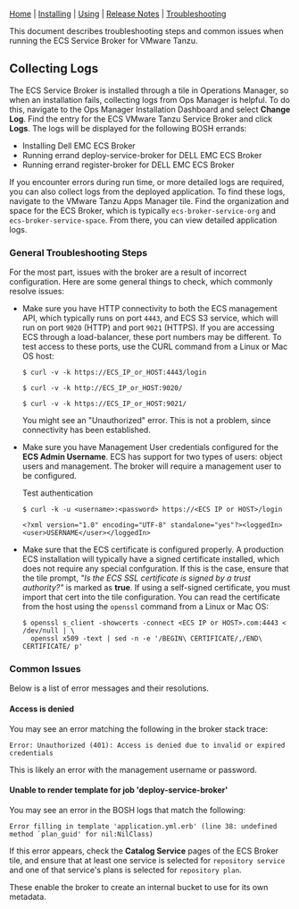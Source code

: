 [Home](/index.md) | [Installing](/installing.md) | [Using](/using.md) | [Release Notes](/release-notes.md) | [Troubleshooting](/troubleshooting.md)

This document describes troubleshooting steps and common issues when running the ECS Service Broker for VMware Tanzu.


## <a id="collecting-logs"></a> Collecting Logs

The ECS Service Broker is installed through a tile in Operations Manager, so when an installation fails, collecting logs from Ops Manager is helpful. To do this, navigate to the Ops Manager Installation Dashboard and select **Change Log**.
Find the entry for the ECS VMware Tanzu Service Broker and click
**Logs**. The logs will be displayed for the following BOSH errands:

* Installing Dell EMC ECS Broker
* Running errand deploy-service-broker for DELL EMC ECS Broker
* Running errand register-broker for DELL EMC ECS Broker

If you encounter errors during run time, or more detailed logs are required,
you can also collect logs from the deployed application. To find these logs, navigate to the VMware Tanzu Apps Manager tile. Find the organization and space for the ECS Broker, which is typically `ecs-broker-service-org` and `ecs-broker-service-space`.
From there, you can view detailed application logs.


### <a id="general-steps"></a> General Troubleshooting Steps

For the most part, issues with the broker are a result of incorrect configuration.
Here are some general things to check, which commonly resolve issues:

* Make sure you have HTTP connectivity to both the ECS management API, which typically runs on port `4443`, and ECS S3 service, which will run on port `9020` (HTTP) and port `9021` (HTTPS). If you are accessing ECS through a load-balancer, these port numbers may be different.
To test access to these ports, use the CURL command from a Linux or Mac OS host:

  ```
  $ curl -v -k https://ECS_IP_or_HOST:4443/login

  $ curl -v -k http://ECS_IP_or_HOST:9020/

  $ curl -v -k https://ECS_IP_or_HOST:9021/
  ```

  You might see an "Unauthorized" error. This is not a problem, since connectivity has been established.

* Make sure you have Management User credentials configured for the **ECS Admin Username**.
ECS has support for two types of users: object users and management. The broker will require a management user to be configured.

  Test authentication

  ```
  $ curl -k -u <username>:<password> https://<ECS IP or HOST>/login

  <?xml version="1.0" encoding="UTF-8" standalone="yes"?><loggedIn><user>USERNAME</user></loggedIn>
  ```

* Make sure that the ECS certificate is configured properly.
A production ECS installation will typically have a signed certificate
installed, which does not require any special confguration. If this is the case,
ensure that the tile prompt, _"Is the ECS SSL certificate is signed by a trust
authority?"_ is marked as **true**.
If using a self-signed certificate, you must import that cert into the tile
configuration. You can read the certificate from the host using the `openssl` command from a Linux or Mac OS:

  ```
  $ openssl s_client -showcerts -connect <ECS IP or HOST>.com:4443 < /dev/null | \
    openssl x509 -text | sed -n -e '/BEGIN\ CERTIFICATE/,/END\ CERTIFICATE/ p'
  ```

### <a id="common-issues"></a> Common Issues

Below is a list of error messages and their resolutions.

#### Access is denied

You may see an error matching the following in the broker stack trace:

```
Error: Unauthorized (401): Access is denied due to invalid or expired credentials
```

This is likely an error with the management username or password.

#### Unable to render template for job 'deploy-service-broker'

You may see an error in the BOSH logs that match the following:

```
Error filling in template 'application.yml.erb' (line 38: undefined method `plan_guid' for nil:NilClass)
```

If this error appears, check the **Catalog Service** pages of the ECS Broker tile,
and ensure that at least one service is selected for `repository service`
and one of that service's plans is selected for `repository plan`.

These enable the broker to create an internal bucket to use for
its own metadata.

